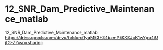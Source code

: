 # 12_SNR_Dam_Predictive_Maintenance_matlab
12_SNR_Dam_Predictive_Maintenance_matlab https://drive.google.com/drive/folders/1yqM53H34bzmP5SXSJcK1wYpq4iUjtG-Z?usp=sharing

